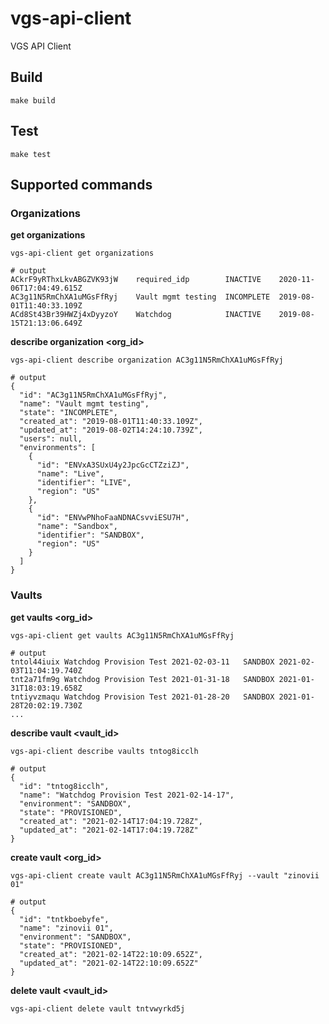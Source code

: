 # vgs-api-client

VGS API Client

## Build

``make build``

## Test

``make test``

## Supported commands

### Organizations

**get organizations**
```console
vgs-api-client get organizations

# output
ACkrF9yRThxLkvABGZVK93jW	required_idp      	INACTIVE  	2020-11-06T17:04:49.615Z
AC3g11N5RmChXA1uMGsFfRyj	Vault mgmt testing	INCOMPLETE	2019-08-01T11:40:33.109Z
ACd8St43Br39HWZj4xDyyzoY	Watchdog          	INACTIVE  	2019-08-15T21:13:06.649Z
```

**describe organization <org_id>**
```console
vgs-api-client describe organization AC3g11N5RmChXA1uMGsFfRyj

# output
{
  "id": "AC3g11N5RmChXA1uMGsFfRyj",
  "name": "Vault mgmt testing",
  "state": "INCOMPLETE",
  "created_at": "2019-08-01T11:40:33.109Z",
  "updated_at": "2019-08-02T14:24:10.739Z",
  "users": null,
  "environments": [
    {
      "id": "ENVxA3SUxU4y2JpcGcCTZziZJ",
      "name": "Live",
      "identifier": "LIVE",
      "region": "US"
    },
    {
      "id": "ENVwPNhoFaaNDNACsvviESU7H",
      "name": "Sandbox",
      "identifier": "SANDBOX",
      "region": "US"
    }
  ]
}
```

### Vaults

**get vaults <org_id>**

```console
vgs-api-client get vaults AC3g11N5RmChXA1uMGsFfRyj

# output
tntol44iuix	Watchdog Provision Test 2021-02-03-11	SANDBOX	2021-02-03T11:04:19.740Z
tnt2a71fm9g	Watchdog Provision Test 2021-01-31-18	SANDBOX	2021-01-31T18:03:19.658Z
tntiyvzmaqu	Watchdog Provision Test 2021-01-28-20	SANDBOX	2021-01-28T20:02:19.730Z
...
```

**describe vault <vault_id>**

```console
vgs-api-client describe vaults tntog8icclh

# output
{
  "id": "tntog8icclh",
  "name": "Watchdog Provision Test 2021-02-14-17",
  "environment": "SANDBOX",
  "state": "PROVISIONED",
  "created_at": "2021-02-14T17:04:19.728Z",
  "updated_at": "2021-02-14T17:04:19.728Z"
}
```

**create vault <org_id>**
```console
vgs-api-client create vault AC3g11N5RmChXA1uMGsFfRyj --vault "zinovii 01"

# output
{
  "id": "tntkboebyfe",
  "name": "zinovii 01",
  "environment": "SANDBOX",
  "state": "PROVISIONED",
  "created_at": "2021-02-14T22:10:09.652Z",
  "updated_at": "2021-02-14T22:10:09.652Z"
}
```

**delete vault <vault_id>**

```console
vgs-api-client delete vault tntvwyrkd5j
```